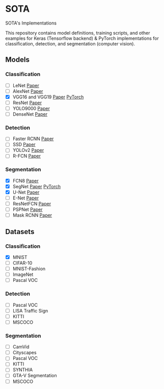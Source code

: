 # SOTA
SOTA's Implementations

This repository contains model definitions, training scripts, and other examples for Keras (Tensorflow backend) & PyTorch implementations for classification, detection, and segmentation (computer vision).

## Models

### Classification

- [ ] LeNet [Paper](http://yann.lecun.com/exdb/publis/pdf/lecun-01a.pdf) 
- [ ] AlexNet [Paper](https://papers.nips.cc/paper/4824-imagenet-classification-with-deep-convolutional-neural-networks.pdf) 
- [x] VGG16 and VGG19 [Paper](https://arxiv.org/pdf/1409.1556.pdf) [PyTorch](https://github.com/Xrenya/SOTA/blob/main/pytorch/VGG/vgg.py)
- [ ] ResNet [Paper](https://arxiv.org/pdf/1512.03385v1.pdf)
- [ ] YOLO9000 [Paper](https://arxiv.org/pdf/1612.08242.pdf)
- [ ] DenseNet [Paper](https://arxiv.org/pdf/1608.06993.pdf)

### Detection
- [ ] Faster RCNN [Paper](https://arxiv.org/pdf/1506.01497.pdf)
- [ ] SSD [Paper](https://arxiv.org/pdf/1512.02325)
- [ ] YOLOv2 [Paper](https://arxiv.org/pdf/1612.08242.pdf)
- [ ] R-FCN [Paper](https://arxiv.org/pdf/1605.06409.pdf)

### Segmentation
- [x] FCN8 [Paper](https://arxiv.org/pdf/1411.4038.pdf)
- [x] SegNet [Paper](https://arxiv.org/pdf/1511.00561) [PyTorch](https://github.com/Xrenya/SOTA/blob/main/pytorch/Segmentation/SegNet.py)
- [x] U-Net [Paper](https://arxiv.org/pdf/1505.04597) [<img src="https://github.com/valohai/ml-logos/blob/master/pytorch.svg" width="10" height="5"/>](https://github.com/Xrenya/SOTA/blob/main/pytorch/Segmentation/UNet.py)
- [ ] E-Net [Paper](https://arxiv.org/pdf/1606.02147.pdf)
- [ ] ResNetFCN [Paper](https://arxiv.org/pdf/1611.10080.pdf)
- [ ] PSPNet [Paper](https://arxiv.org/pdf/1612.01105.pdf)
- [ ] Mask RCNN [Paper](https://arxiv.org/pdf/1703.06870.pdf)

## Datasets

### Classification

- [x] MNIST
- [ ] CIFAR-10
- [ ] MNIST-Fashion
- [ ] ImageNet
- [ ] Pascal VOC

### Detection
- [ ] Pascal VOC
- [ ] LISA Traffic Sign
- [ ] KITTI
- [ ] MSCOCO

### Segmentation
- [ ] CamVid
- [ ] Cityscapes
- [ ] Pascal VOC
- [ ] KITTI
- [ ] SYNTHIA
- [ ] GTA-V Segmentation
- [ ] MSCOCO
